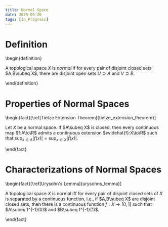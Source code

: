 ```yaml
---
title: Normal Space
date: 2025-06-20
tags: [In_Progress]
---
```


# Definition

\begin{definition}

A topological space $X$ is _normal_ if for every pair of disjoint closed sets $A,B\subeq X$, there are disjoint open sets $U\supseteq A$ and $V\supseteq B$.

\end{definition}

# Properties of Normal Spaces

\begin{fact}[\ref[Tietze Extension Theorem]{tietze_extension_theorem}]

Let $X$ be a normal space. If $A\subeq X$ is closed, then every continuous map $f:A\to\R$ admits a continuous extension $\widehat{f}:X\to\R$ such that $\sup_{x\in A}|f(x)|=\sup_{x\in X}|\widehat{f}(x)|$.

\end{fact}

# Characterizations of Normal Spaces

\begin{fact}[\ref[Urysohn's Lemma]{urysohns_lemma}]

A topological space $X$ is normal iff for every pair of disjoint closed sets of $X$ is separated by a continuous function, i.e., if $A,B\subeq X$ are disjoint closed sets, then there is a continuous function $f:X\to[0,1]$ such that $A\subeq f^{-1}(0)$ and $B\subeq f^{-1}(1)$.

\end{fact}
